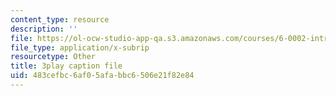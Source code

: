 ```yaml
---
content_type: resource
description: ''
file: https://ol-ocw-studio-app-qa.s3.amazonaws.com/courses/6-0002-introduction-to-computational-thinking-and-data-science-fall-2016/483cefbc6af05afabbc6506e21f82e84_iOZVbILaIZc.vtt
file_type: application/x-subrip
resourcetype: Other
title: 3play caption file
uid: 483cefbc-6af0-5afa-bbc6-506e21f82e84
---
```

